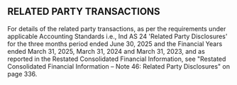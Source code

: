 ## RELATED PARTY TRANSACTIONS

For details of the related party transactions, as per the requirements under applicable Accounting Standards i.e., Ind AS 24 'Related Party Disclosures' for the three months period ended June 30, 2025 and the Financial Years ended March 31, 2025, March 31, 2024 and March 31, 2023, and as reported in the Restated Consolidated Financial Information, see "Restated Consolidated Financial Information – Note 46: Related Party Disclosures" on page 336.